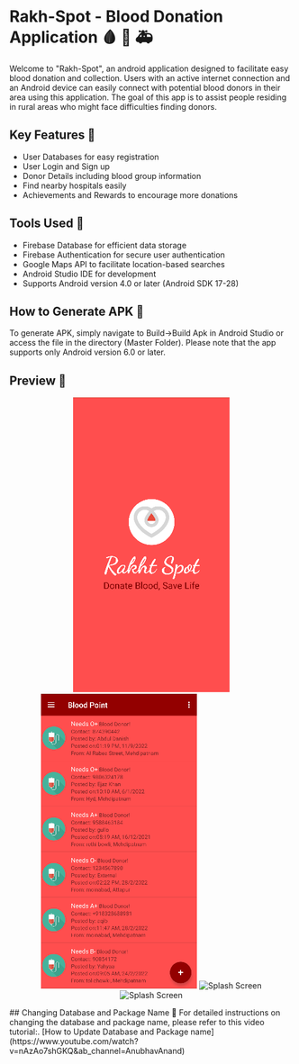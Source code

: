 # Rakh-Spot - Blood Donation Application 🩸 💚 🚑
Welcome to "Rakh-Spot", an android application designed to facilitate easy blood donation and collection. Users with an active internet connection and an Android device can easily connect with potential blood donors in their area using this application. The goal of this app is to assist people residing in rural areas who might face difficulties finding donors.

## Key Features 🌠
- User Databases for easy registration
- User Login and Sign up
- Donor Details including blood group information
- Find nearby hospitals easily
- Achievements and Rewards to encourage more donations
## Tools Used 🔧
- Firebase Database for efficient data storage
- Firebase Authentication for secure user authentication
- Google Maps API to facilitate location-based searches
- Android Studio IDE for development
- Supports Android version 4.0 or later (Android SDK 17-28)
## How to Generate APK 💾
To generate APK, simply navigate to Build->Build Apk in Android Studio or access the file in the directory (Master Folder). Please note that the app supports only Android version 6.0 or later.

## Preview 👀
<p align = "center">
<img src="https://github.com/TUNKSTUN/BloodBank-master/blob/master/Splash.png" alt="Splash Screen"/>
<img src="https://github.com/TUNKSTUN/BloodBank-master/blob/master/Content.png" alt="Splash Screen"/>
<img src="https://github.com/TUNSKTUN/BloodBank-master/blob/master/DashBoard.png" alt="Splash Screen"/>
<img src="https://github.com/TUNSKTUN/BloodBank-master/blob/master/Profile.png" alt="Splash Screen"/>
</P>
## Changing Database and Package Name 📁
For detailed instructions on changing the database and package name, please refer to this video tutorial:. 
[How to Update Database and Package name](https://www.youtube.com/watch?v=nAzAo7shGKQ&ab_channel=AnubhavAnand)
